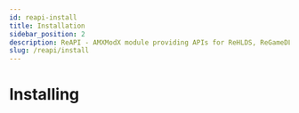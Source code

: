 ```yaml
---
id: reapi-install
title: Installation
sidebar_position: 2
description: ReAPI - AMXModX module providing APIs for ReHLDS, ReGameDLL, and Metamod plugins (e.g., ReUnion, ReVoice).
slug: /reapi/install
---
```


<head>
  <title>ReHLDS: Installing | ReHLDS</title>
</head>

# Installing
